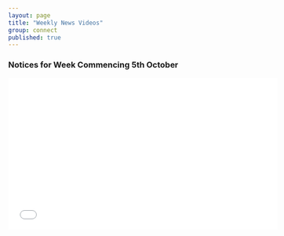 ```yaml
---
layout: page
title: "Weekly News Videos"
group: connect
published: true
---
```


### Notices for Week Commencing 5th October

<iframe src="//player.vimeo.com/video/108055733?title=0&amp;byline=0&amp;portrait=0&amp;color=c41440" width="550" height="309" frameborder="0" webkitallowfullscreen mozallowfullscreen allowfullscreen></iframe>


